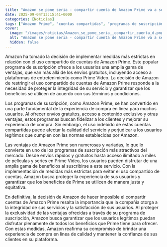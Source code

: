 ```yaml
---
title: "Amazon se pone seria - compartir cuenta de Amazon Prime va a ser imposible"
date: 2025-09-04T13:15:41+0000
categories: [Noticias]
tags: ["Amazon Prime", "cuentas compartidas", "programas de suscripción", "envíos gratuitos", "Prime Video", "medidas estrictas", "experiencia de compra."]
cover:
  image: "/images/noticias/Amazon_se_pone_seria__compartir_cuenta_d.png"
  alt: "Amazon se pone seria - compartir cuenta de Amazon Prime va a ser imposible"
  hidden: false
---
```


Amazon ha tomado la decisión de implementar medidas más estrictas en relación con el uso compartido de cuentas de Amazon Prime. Este popular programa de suscripción ofrece a los usuarios una amplia gama de ventajas, que van más allá de los envíos gratuitos, incluyendo acceso a plataformas de entretenimiento como Prime Video. La decisión de Amazon de restringir el uso compartido de cuentas de Amazon Prime responde a la necesidad de proteger la integridad de su servicio y garantizar que los beneficios se utilicen de acuerdo con sus términos y condiciones.

Los programas de suscripción, como Amazon Prime, se han convertido en una parte fundamental de la experiencia de compra en línea para muchos usuarios. Al ofrecer envíos gratuitos, acceso a contenido exclusivo y otras ventajas, estos programas buscan fidelizar a los clientes y mejorar su experiencia de compra. Sin embargo, el uso indebido de estas cuentas compartidas puede afectar la calidad del servicio y perjudicar a los usuarios legítimos que cumplen con las normas establecidas por Amazon.

Las ventajas de Amazon Prime son numerosas y variadas, lo que lo convierte en uno de los programas de suscripción más atractivos del mercado. Desde envíos rápidos y gratuitos hasta acceso ilimitado a miles de películas y series en Prime Video, los usuarios pueden disfrutar de una amplia gama de beneficios al suscribirse a este servicio. Con la implementación de medidas más estrictas para evitar el uso compartido de cuentas, Amazon busca proteger la experiencia de sus usuarios y garantizar que los beneficios de Prime se utilicen de manera justa y equitativa.

En definitiva, la decisión de Amazon de hacer imposible el compartir cuentas de Amazon Prime resalta la importancia que la compañía otorga a la integridad de sus servicios y la satisfacción de sus usuarios. Al proteger la exclusividad de las ventajas ofrecidas a través de su programa de suscripción, Amazon busca garantizar que los usuarios legítimos puedan disfrutar plenamente de todos los beneficios que Prime tiene para ofrecer. Con estas medidas, Amazon reafirma su compromiso de brindar una experiencia de compra en línea de calidad y mantener la confianza de sus clientes en su plataforma.
